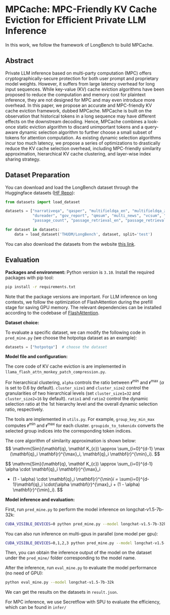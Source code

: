 # MPCache: MPC-Friendly KV Cache Eviction for Efficient Private LLM Inference

In this work, we follow the framework of LongBench to build MPCache.

## Abstract
Private LLM inference based on multi-party computation (MPC) offers cryptographically-secure protection for both user prompt and proprietary model weights. However, it suffers from large latency overhead for long input sequences. While key-value (KV) cache eviction algorithms have been proposed to reduce the computation and memory cost for plaintext inference, they are not designed for MPC and may even introduce more overhead. In this paper, we propose an accurate and MPC-friendly KV cache eviction framework, dubbed MPCache. MPCache is built on the observation that historical tokens in a long sequence may have different effects on the downstream decoding. Hence, MPCache combines a look-once static eviction algorithm to discard unimportant tokens and a query-aware dynamic selection algorithm to further choose a small subset of tokens for attention computation. As existing dynamic selection algorithms incur too much latency, we propose a series of optimizations to drastically reduce the KV cache selection overhead, including MPC-friendly similarity approximation, hierarchical KV cache clustering, and layer-wise index sharing strategy.

## Dataset Preparation
You can download and load the LongBench dataset through the Huggingface datasets ([HF Repo](https://huggingface.co/datasets/THUDM/LongBench)):
```python
from datasets import load_dataset

datasets = ["narrativeqa", "qasper", "multifieldqa_en", "multifieldqa_zh", "hotpotqa", "2wikimqa", "musique", \
            "dureader", "gov_report", "qmsum", "multi_news", "vcsum", "trec", "triviaqa", "samsum", "lsht", \
            "passage_count", "passage_retrieval_en", "passage_retrieval_zh", "lcc", "repobench-p"]

for dataset in datasets:
    data = load_dataset('THUDM/LongBench', dataset, split='test')
```
You can also download the datasets from the website [this link](https://huggingface.co/datasets/THUDM/LongBench/resolve/main/data.zip).


## Evaluation

**Packages and environment:**
Python version is `3.10`. Install the required packages with pip tool: 
```bash
pip install -r requirements.txt
```
Note that the package versions are important.
For LLM inference on long contexts, we follow the optimization of FlashAttention during the prefill stage for saving GPU memory.
The relevant dependencies can be installed according to the codebase of [FlashAttention](https://github.com/Dao-AILab/flash-attention).

**Dataset choice:**

To evaluate a specific dataset, we can modify the following code in `pred_mine.py` (we choose the hotpotqa dataset as an example):
```python
datasets = ["hotpotqa"]  # choose the dataset
```

**Model file and configuration:**

The core code of KV cache eviction is are implemented in `llama_flash_attn_monkey_patch_compression.py`.

For hierarchical clustering, `alpha` controls the ratio between $\mathbf r^{\min}$ and $\mathbf r^{\max}$ ($\alpha$ is set to 0.6 by default).
`cluster_size1` and `cluster_size2` control the granularities of two hierarchical levels (set `cluster_size1=32` and `cluster_size2=16` by default).
`ratio1` and `ratio2` control the dynamic selection ratio at the 1st hierarchy level and the overall dynamic selection ratio, respectively.

The tools are implemented in `utils.py`. For example, `group_key_min_max` computes $\mathbf r^{\min}$ and $\mathbf r^{\max}$ for each cluster. `groupidx_to_tokenidx` converts the selected group indices into the corresponding token indices.

The core algorithm of similarity approximation is shown below:
$$
\mathrm{Sim}(\mathbf{q}, \mathbf K_{c})
\approx
\sum_{i=0}^{d-1} \max (\mathbf{q}_i \mathbf{r}^{\max}_i, \mathbf{q}_i \mathbf{r}^{\min}_i).
$$

$$
\mathrm{Sim}(\mathbf{q}, \mathbf K_{c}) 
\approx 
\sum_{i=0}^{d-1} \alpha \cdot \mathbf{q}_i \mathbf{r}^{\max}_i 
+ (1 - \alpha) \cdot \mathbf{q}_i \mathbf{r}^{\min}_i
=
\sum_{i=0}^{d-1}\mathbf{q}_i \cdot(\alpha \mathbf{r}^{\max}_i + (1 - \alpha) \mathbf{r}^{\min}_i).
$$



**Model inference and evaluation:**

First, run `pred_mine.py` to perform the model inference on longchat-v1.5-7b-32k:
```bash
CUDA_VISIBLE_DEVICES=0 python pred_mine.py --model longchat-v1.5-7b-32k
```
You can also run inference on multi-gpus in parallel (one model per gpu):
```bash
CUDA_VISIBLE_DEVICES=0,1,2,3 python pred_mine.py --model longchat-v1.5-7b-32k
```
Then, you can obtain the inference output of the model on the dataset under the `pred_mine/` folder corresponding to the model name.

After the inference, run `eval_mine.py` to evaluate the model performance (no need of GPU):
```bash
python eval_mine.py --model longchat-v1.5-7b-32k
```
We can get the results on the datasets in `result.json`.

For MPC inference, we use Secretflow with SPU to evaluate the efficiency, which can be found in `infer/`